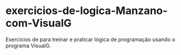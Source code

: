# exercicios-de-logica-Manzano-com-VisualG

Exercícios de para treinar e praticar lógica de programação usando o programa VisualG.
